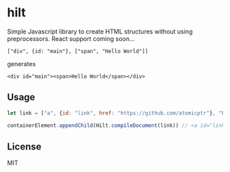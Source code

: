 # hilt

Simple Javascript library to create HTML structures without using preprocessors. React support coming soon...

    ["div", {id: "main"}, ["span", "Hello World"]]

generates

    <div id="main"><span>Hello World</span></div>

## Usage

```javascript
let link = ["a", {id: "link", href: "https://github.com/atomicptr"}, "Profile"]

containerElement.appendChild(Hilt.compileDocument(link)) // <a id="link" href="https://github.com/atomicptr">Profile</a>
```

## License

MIT

